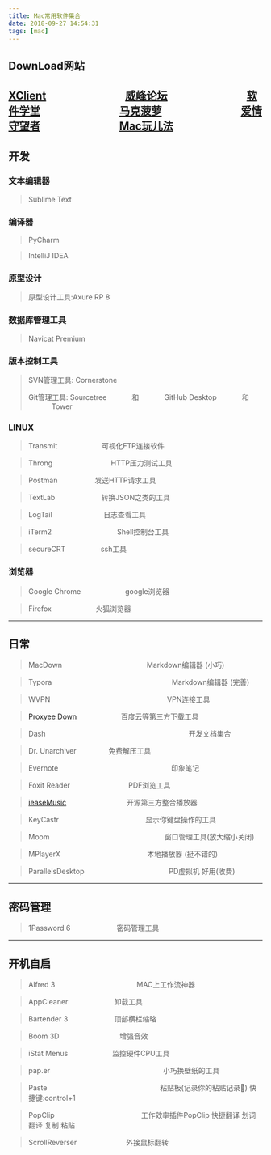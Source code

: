 ```yaml
---
title: Mac常用软件集合
date: 2018-09-27 14:54:31
tags: [mac]
---
```

 
## DownLoad网站
 
[XClient](http://http://xclient.info)   &emsp;&emsp;&emsp;&emsp;&emsp;&emsp;&emsp;
[威峰论坛](https://bbs.feng.com/thread-htm-fid-68.html) &emsp;&emsp;&emsp;&emsp;&emsp;&emsp;&emsp;
[软件学堂](http://www.xue51.com/)
&emsp;&emsp;&emsp;&emsp;&emsp;&emsp;&emsp;
[马克菠萝](http://www.macbl.com/)
&emsp;&emsp;&emsp;&emsp;&emsp;&emsp;&emsp;
[爱情守望者](https://www.waitsun.com/)
&emsp;&emsp;&emsp;&emsp;&emsp;&emsp;&emsp;
[Mac玩儿法](https://www.waerfa.com/)
---

<!--more-->

## 开发
### 文本编辑器
>Sublime Text

### 编译器
>PyCharm  
 
>IntelliJ IDEA

### 原型设计
>原型设计工具:Axure RP 8

### 数据库管理工具
>Navicat Premium

### 版本控制工具
>SVN管理工具: Cornerstone 
>
>Git管理工具:  Sourcetree  &emsp;&emsp;&emsp;
>和						&emsp;&emsp;&emsp;
> GitHub Desktop   &emsp;&emsp;&emsp;
> 和 					&emsp;&emsp;&emsp;
> Tower

### LINUX
>Transmit &emsp;&emsp;&emsp;&emsp;&emsp;&emsp;可视化FTP连接软件 
 
>Throng  &emsp;&emsp;&emsp;&emsp;&emsp;&emsp;&emsp;&emsp;HTTP压力测试工具  

>Postman &emsp;&emsp;&emsp;&emsp;&emsp;发送HTTP请求工具  

>TextLab &emsp;&emsp;&emsp;&emsp;&emsp;&emsp;   转换JSON之类的工具 
 
>LogTail &emsp;&emsp;&emsp;&emsp;&emsp;&emsp;&emsp;日志查看工具  

>iTerm2 &emsp;&emsp;&emsp;&emsp;&emsp;&emsp;&emsp;&emsp;&emsp;Shell控制台工具

>secureCRT&emsp;&emsp;&emsp;&emsp;&emsp;ssh工具

### 浏览器
>Google Chrome &emsp;&emsp;&emsp;&emsp;&emsp;&emsp;google浏览器  
 
>Firefox &emsp;&emsp;&emsp;&emsp;&emsp;&emsp;火狐浏览器

---

## 日常
>MacDown&emsp;&emsp;&emsp;&emsp;&emsp;&emsp;&emsp;&emsp;&emsp;&emsp;&emsp;&emsp;Markdown编辑器 (小巧)

>Typora&emsp;&emsp;&emsp;&emsp;&emsp;&emsp;&emsp;&emsp;&emsp;&emsp;&emsp;&emsp;&emsp;&emsp;&emsp;&emsp;&emsp;Markdown编辑器 (完善)

>WVPN&emsp;&emsp;&emsp;&emsp;&emsp;&emsp;&emsp;&emsp; &emsp;&emsp; &emsp;&emsp;&emsp;&emsp;&emsp;&emsp;VPN连接工具  

>[Proxyee Down](https://github.com/proxyee-down-org/proxyee-down)&emsp;&emsp;&emsp;&emsp;&emsp;&emsp;  百度云等第三方下载工具  

>Dash&emsp;&emsp;&emsp;&emsp;&emsp;&emsp;&emsp;&emsp;&emsp;&emsp;&emsp;&emsp;&emsp;&emsp;&emsp;&emsp;&emsp;&emsp;&emsp;&emsp;     开发文档集合 
 
>Dr. Unarchiver  &emsp;&emsp;&emsp;&emsp;  免费解压工具  

>Evernote&emsp;&emsp;&emsp;&emsp;&emsp;&emsp;&emsp;&emsp;&emsp;&emsp;&emsp;&emsp;&emsp;&emsp;&emsp;&emsp;印象笔记  

>Foxit Reader&emsp;&emsp;&emsp;&emsp;&emsp;&emsp;&emsp;&emsp;   PDF浏览工具  
   
>[ieaseMusic](https://github.com/trazyn/ieaseMusic)  &emsp;&emsp;&emsp;&emsp;&emsp;&emsp;&emsp;&emsp; 开源第三方整合播放器  
 
>KeyCastr&emsp;&emsp;&emsp;&emsp;&emsp;&emsp;&emsp;&emsp;&emsp;&emsp;&emsp;&emsp;   显示你键盘操作的工具    

>Moom&emsp;&emsp;&emsp;&emsp;&emsp;&emsp;&emsp;&emsp;&emsp;&emsp;&emsp;&emsp;&emsp;&emsp;&emsp;&emsp;     窗口管理工具(放大缩小关闭)  

>MPlayerX&emsp;&emsp;&emsp;&emsp;&emsp;&emsp;&emsp;&emsp;&emsp;&emsp;&emsp;&emsp;  本地播放器 (挺不错的)

>ParallelsDesktop&emsp;&emsp;&emsp;&emsp;&emsp;&emsp;&emsp;&emsp;&emsp;&emsp;&emsp;&emsp;PD虚拟机 好用(收费)

---

## 密码管理
>1Password 6 &emsp;&emsp;&emsp;&emsp;&emsp;&emsp; 密码管理工具

---

## 开机自启 
>Alfred 3 &emsp;&emsp;&emsp;&emsp;&emsp;&emsp;&emsp;&emsp;&emsp;&emsp;&emsp;  MAC上工作流神器  
 
>AppCleaner &emsp;&emsp;&emsp;&emsp;&emsp;&emsp;  卸载工具  

>Bartender 3  &emsp;&emsp;&emsp;&emsp;&emsp;&emsp;  顶部横栏缩略  

>Boom 3D   &emsp;&emsp;&emsp;&emsp;&emsp;&emsp;&emsp;&emsp;     增强音效  

>iStat Menus&emsp;&emsp;&emsp;&emsp;&emsp;&emsp;    监控硬件CPU工具  
 
>pap.er&emsp;&emsp;&emsp;&emsp;&emsp;&emsp;&emsp;&emsp;&emsp;&emsp;&emsp;&emsp;&emsp;&emsp;&emsp;&emsp;小巧换壁纸的工具  

>Paste&emsp;&emsp;&emsp;&emsp;&emsp;&emsp;&emsp;&emsp;&emsp;&emsp;&emsp;&emsp;&emsp;&emsp;&emsp;&emsp;粘贴板(记录你的粘贴记录📝) 快捷键:control+1  
  
>PopClip&emsp;&emsp;&emsp;&emsp;&emsp;&emsp;&emsp;&emsp;&emsp;&emsp;&emsp;&emsp;  工作效率插件PopClip 快捷翻译 划词翻译 复制 粘贴  

>ScrollReverser&emsp;&emsp;&emsp;&emsp;&emsp;&emsp;&emsp;外接鼠标翻转

